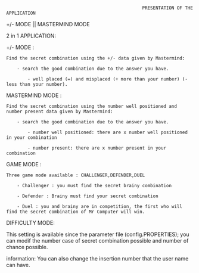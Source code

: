 											

											           PRESENTATION OF THE APPLICATION

+/- MODE || MASTERMIND MODE

2 in 1 APPLICATION:


+/- MODE : 

	Find the secret combination using the +/- data given by Mastermind: 

		- search the good combination due to the answer you have. 

			- well placed (=) and misplaced (+ more than your number) (- less than your number).


MASTERMIND MODE : 

	Find the secret combination using the number well positioned and number present data given by Mastermind: 

		- search the good combination due to the answer you have. 

			- number well positioned: there are x number well positioned in your combination

			- number present: there are x number present in your combination


GAME MODE : 

	Three game mode available : CHALLENGER,DEFENDER,DUEL

		- Challenger : you must find the secret brainy combination

		- Defender : Brainy must find your secret combination

		- Duel : you and brainy are in competition, the first who will find the secret combination of Mr Computer will win.


DIFFICULTY MODE:

This setting is available since the parameter file (config.PROPERTIES); you can modif the number case of secret combination possible and number of chance possible.

information: You can also change the insertion number that the user name can have.